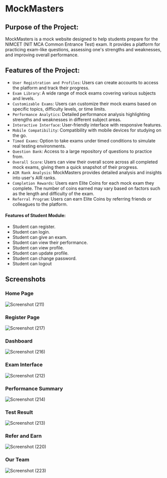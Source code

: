 # MockMasters
## Purpose of the Project:
MockMasters is a mock website designed to help students prepare for the NIMCET (NIT MCA Common Entrance Test) exam. It provides a platform for practicing exam-like questions, assessing one's strengths and weaknesses, and improving overall performance.
## Features of the Project:
- `User Registration and Profiles`: Users can create accounts to access the platform and track their progress.
- `Exam Library`: A wide range of mock exams covering various subjects and levels.
- `Customizable Exams`: Users can customize their mock exams based on specific topics, difficulty levels, or time limits.
- `Performance Analytics`: Detailed performance analysis highlighting strengths and weaknesses in different subject areas.
- `Interactive Interface`: User-friendly interface with responsive features.
- `Mobile Compatibility`: Compatibility with mobile devices for studying on the go.
- `Timed Exams`: Option to take exams under timed conditions to simulate real testing environments.
- `Question Bank`: Access to a large repository of questions to practice from.
- `Overall Score`: Users can view their overall score across all completed mock exams, giving them a quick snapshot of their progress.
- `AIR Rank Analysis`: MockMasters provides detailed analysis and insights into user's AIR ranks.
- `Completion Rewards`: Users earn Elite Coins for each mock exam they complete. The number of coins earned may vary based on factors such as the length and difficulty of the exam.
- `Referral Program`: Users can earn Elite Coins by referring friends or colleagues to the platform. 

#### Features of Student Module:
- Student can register.
- Student can login.
- Student can give an exam.
- Student can view their performance.
- Student can view profile.
- Student can update profile.
- Student can change password.
- Student can logout

## Screenshots

### Home Page
![Screenshot (211)](https://github.com/vishu567/MockMaster_Backend_code/blob/main/screenshots/home.png)

### Register Page
![Screenshot (217)](https://github.com/vishu567/MockMaster_Backend_code/blob/main/screenshots/signin.png)

### Dashboard
![Screenshot (216)](https://github.com/vishu567/MockMaster_Backend_code/blob/main/screenshots/dashboard.jpg)
### Exam Interface
![Screenshot (212)](https://github.com/vishu567/MockMaster_Backend_code/blob/main/screenshots/testexam.jpg)

### Performance Summary
![Screenshot (214)](https://github.com/vishu567/MockMaster_Backend_code/blob/main/screenshots/summary.jpg)
### Test Result
![Screenshot (213)](https://github.com/vishu567/MockMaster_Backend_code/blob/main/screenshots/testresult.jpg)

### Refer and Earn
![Screenshot (220)](https://github.com/vishu567/MockMaster_Backend_code/blob/main/screenshots/refferal.jpg)
### Our Team
![Screenshot (223)](https://github.com/vishu567/MockMaster_Backend_code/blob/main/screenshots/team.png)

